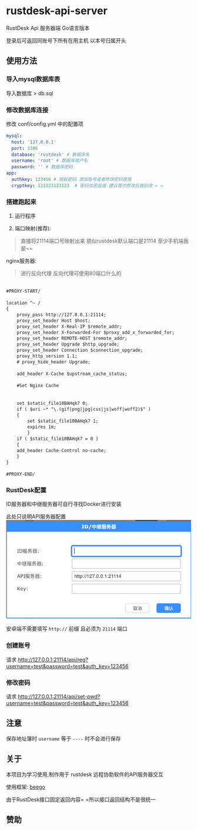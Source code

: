 # rustdesk-api-server
RustDesk Api 服务器端 Go语言版本

登录后可返回同账号下所有在用主机 以本号归属开头

## 使用方法

### 导入mysql数据库表
导入数据库 > db.sql

### 修改数据库连接
修改 conf/config.yml 中的配置项
```yaml
mysql:
  host: '127.0.0.1'
  port: 3306 
  database: 'rustdesk' # 数据库名
  username: 'root' # 数据库用户名
  password: '' # 数据库密码
app:
  authkey: 123456 # 授权密码 添加账号或者修改密码使用
  cryptkey: 123123123123  # 密码加密盐值 建议首次修改后面别改 = =
```

### 搭建跑起来

1. 运行程序

2. 端口映射(推荐):
> 直接将21114端口号映射出来 貌似rustdesk默认端口是21114 至少手机端我是~~


nginx服务器:
> 进行反向代理 反向代理可使用80端口什么的
```nginx

#PROXY-START/

location ^~ /
{
    proxy_pass http://127.0.0.1:21114;
    proxy_set_header Host $host;
    proxy_set_header X-Real-IP $remote_addr;
    proxy_set_header X-Forwarded-For $proxy_add_x_forwarded_for;
    proxy_set_header REMOTE-HOST $remote_addr;
    proxy_set_header Upgrade $http_upgrade;
    proxy_set_header Connection $connection_upgrade;
    proxy_http_version 1.1;
    # proxy_hide_header Upgrade;

    add_header X-Cache $upstream_cache_status;

    #Set Nginx Cache
    
    
    set $static_file10BAHqk7 0;
    if ( $uri ~* "\.(gif|png|jpg|css|js|woff|woff2)$" )
    {
    	set $static_file10BAHqk7 1;
    	expires 1m;
        }
    if ( $static_file10BAHqk7 = 0 )
    {
    add_header Cache-Control no-cache;
    }
}

#PROXY-END/
```

### RustDesk配置
ID服务器和中继服务器可自行寻找Docker进行安装

此处只说明API服务器配置
![img.png](img.png)

安卓端不需要填写 `http://` 前缀 且必须为 `21114` 端口



### 创建账号
请求
http://127.0.0.1:21114/api/reg?username=test&password=test&auth_key=123456

### 修改密码
请求
http://127.0.0.1:21114/api/set-pwd?username=test&password=test&auth_key=123456


## 注意
保存地址簿时 `username` 等于 `----` 时不会进行保存


## 关于
本项目为学习使用,制作用于 rustdesk 远程协助软件的API服务器交互

使用框架:
[beego](https://github.com/beego/beego)

由于RustDesk接口固定返回内容= =所以接口返回结构不是很统一

## 赞助
